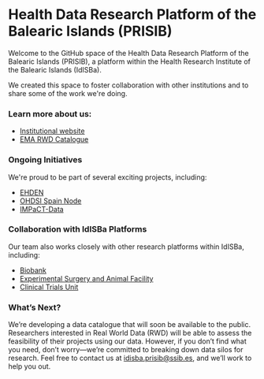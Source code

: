 # Health Data Research Platform of the Balearic Islands (PRISIB)

Welcome to the GitHub space of the Health Data Research Platform of the Balearic Islands (PRISIB), a platform within the Health Research Institute of the Balearic Islands (IdISBa). 

We created this space to foster collaboration with other institutions and to share some of the work we're doing. 

### Learn more about us:
- [Institutional website](https://www.idisba.es/en/Support-Services/Scientific-Technical-Platforms/Research-in-Health-Information)
- [EMA RWD Catalogue](https://catalogues.ema.europa.eu/node/1052/administrative-details)

### Ongoing Initiatives
We're proud to be part of several exciting projects, including:
- [EHDEN](https://ehden.eu/)
- [OHDSI Spain Node](https://www.ohdsi-europe.org/index.php/national-nodes/spain)
- [IMPaCT-Data](https://impact-data.bsc.es/)

### Collaboration with IdISBa Platforms
Our team also works closely with other research platforms within IdISBa, including:
- [Biobank](https://www.idisba.es/en/Support-Services/Scientific-Technical-Platforms/Biobank)
- [Experimental Surgery and Animal Facility](https://www.idisba.es/en/Support-Services/Scientific-Technical-Platforms/Experimental-Surgery-and-Animal-Facility)
- [Clinical Trials Unit](https://www.idisba.es/en/Support-Services/Scientific-Technical-Platforms/Clinical-Research-and-Clinical-Trials-Unit-UICEC-)

### What’s Next?
We’re developing a data catalogue that will soon be available to the public. Researchers interested in Real World Data (RWD) will be able to assess the feasibility of their projects using our data. However, if you don’t find what you need, don’t worry—we’re committed to breaking down data silos for research. Feel free to contact us at [idisba.prisib@ssib.es](mailto:idisba.prisib@ssib.es), and we’ll work to help you out.
